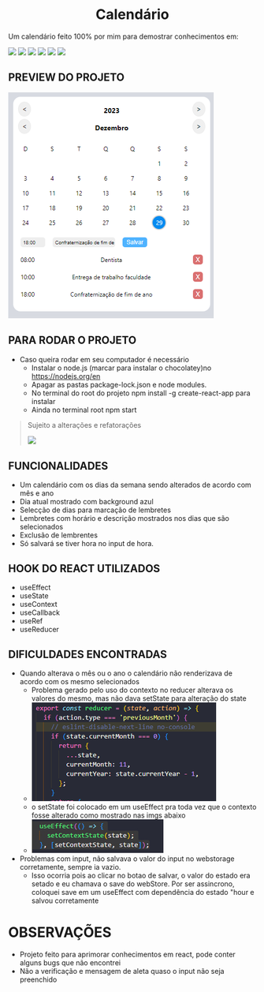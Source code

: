 <h1 align='center'> Calendário </h1>
<p align="justify"> Um calendário feito 100% por mim para demostrar conhecimentos em:</p>
<p><img src="https://img.shields.io/static/v1?label=%20&message=JavaScript&color=yellow&labelColor=575757&style=flat&logo=javascript" /> <img src="https://img.shields.io/static/v1?label=%20&message=React&color=61dcf7&labelColor=575757&style=flat&logo=react" /> <img src="https://img.shields.io/static/v1?label=%20&message=Html&color=orange&labelColor=575757&style=flat&logo=html5"/> <img src="https://img.shields.io/static/v1?label=%20&message=Css&color=blue&labelColor=575757&style=flat&logo=css3"/> 
<img src="https://img.shields.io/static/v1?label=%20&message=JSON&color=red&labelColor=575757&style=flat&logo=JSON"/> <img src="https://img.shields.io/static/v1?label=%20&message=WebStorage&color=green&labelColor=575757&style=flat&logo=WebStorage"/></p>

## PREVIEW DO PROJETO
<img src="https://raw.githubusercontent.com/SchubertAraujo/calendario/main/preview.png" alt="Imagem do projeto" />

## PARA RODAR O PROJETO
- Caso queira rodar em seu computador é necessário
  - Instalar o node.js (marcar para instalar o chocolatey)no <a href='https://nodejs.org/en'> https://nodejs.org/en </a>
  - Apagar as pastas package-lock.json e node modules.
  - No terminal do root do projeto npm install -g create-react-app para instalar
  - Ainda no terminal root npm start
> Sujeito a alterações e refatorações
> 
> <img src="https://img.shields.io/static/v1?label=Status&message=Finalizado&color=green&labelColor=575757&style=flat" />

## FUNCIONALIDADES
- Um calendário com os dias da semana sendo alterados de acordo com mês e ano
- Dia atual mostrado com background azul
- Selecção de dias para marcação de lembretes
- Lembretes com horário e descrição mostrados nos dias que são selecionados
- Exclusão de lembrentes
- Só salvará se tiver hora no input de hora.

## HOOK DO REACT UTILIZADOS
- useEffect
- useState
- useContext
- useCallback
- useRef
- useReducer

## DIFICULDADES ENCONTRADAS
- Quando alterava o mês ou o ano o calendário não renderizava de acordo com os mesmo selecionados
  - Problema gerado pelo uso do contexto no reducer alterava os valores do mesmo, mas não dava setState para alteração do state
  - <img src="https://raw.githubusercontent.com/SchubertAraujo/calendario/main/imgs/reducer.png" />
  - o setState foi colocado em um useEffect pra toda vez que o contexto fosse alterado como mostrado nas imgs abaixo
  - <img src="https://raw.githubusercontent.com/SchubertAraujo/calendario/main/imgs/setState.jpg" />
- Problemas com input, não salvava o valor do input no webstorage corretamente, sempre ia vazio.
    - Isso ocorria pois ao clicar no botao de salvar, o valor do estado era setado e eu chamava o save do webStore. Por ser assincrono, coloquei save em um useEffect com dependência do estado "hour e salvou corretamente
 
# OBSERVAÇÕES
- Projeto feito para aprimorar conhecimentos em react, pode conter alguns bugs que não encontrei
- Não a verificação e mensagem de aleta quaso o input não seja preenchido
